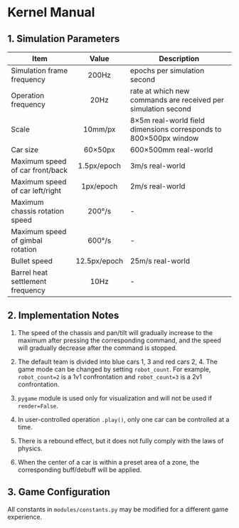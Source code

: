 # Kernel Manual

## 1. Simulation Parameters
| Item | Value | Description |
| --- | :---: | --- |
| Simulation frame frequency | 200Hz | epochs per simulation second |
| Operation frequency | 20Hz | rate at which new commands are received per simulation second |
| Scale | 10mm/px | 8×5m real-world field dimensions corresponds to 800×500px window |
| Car size | 60×50px | 600×500mm real-world |
| Maximum speed of car front/back | 1.5px/epoch | 3m/s real-world |
| Maximum speed of car left/right | 1px/epoch | 2m/s real-world |
| Maximum chassis rotation speed | 200°/s | - |
| Maximum speed of gimbal rotation | 600°/s | - |
| Bullet speed | 12.5px/epoch | 25m/s real-world |
| Barrel heat settlement frequency | 10Hz | - |

## 2. Implementation Notes

1. The speed of the chassis and pan/tilt will gradually increase to the maximum after pressing 
the corresponding command, and the speed will gradually decrease after the command is stopped.

2. The default team is divided into blue cars 1, 3 and red cars 2, 4. The game mode can be changed by setting `robot_count`.
For example, `robot_count=2` is a 1v1 confrontation and `robot_count=3` is a 2v1 confrontation.

3. `pygame` module is used only for visualization and will not be used if `render=False`.

4. In user-controlled operation `.play()`, only one car can be controlled at a time.

5. There is a rebound effect, but it does not fully comply with the laws of physics.

6. When the center of a car is within a preset area of a zone, the corresponding buff/debuff will be applied.

## 3. Game Configuration

All constants in `modules/constants.py` may be modified for a different game experience.
